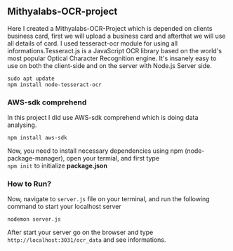 ## Mithyalabs-OCR-project

Here I created a Mithyalabs-OCR-Project which is depended on clients business card, first we will upload a business card and afterthat we will use all details of card. I used tesseract-ocr module for using all informations.Tesseract.js is a JavaScript OCR library based on the world's most popular Optical Character Recognition engine. It's insanely easy to use on both the client-side and on the server with Node.js Server side.
```
sudo apt update
npm install node-tesseract-ocr

```
### AWS-sdk comprehend

In this project I did use AWS-sdk comprehend which is doing data analysing.
```
npm install aws-sdk

```
Now, you need to install necessary dependencies using npm (node-package-manager), open your termial, and first type <br>
`npm init` to initialize **package.json**

### How to Run?

Now, navigate to `server.js` file on your terminal, and run the following command to start your localhost server 
```
nodemon server.js
```
After start your server go on the browser and type `http://localhost:3031/ocr_data` and see informations.
